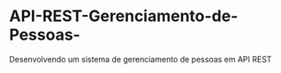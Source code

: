# API-REST-Gerenciamento-de-Pessoas-
Desenvolvendo um sistema de gerenciamento de pessoas em API REST
